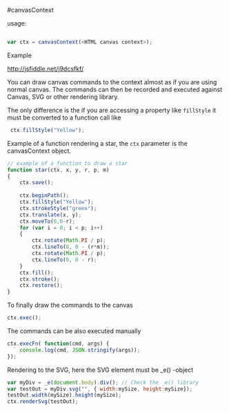 
#canvasContext

usage:

```javascript

var ctx = canvasContext(<HTML canvas context>);

```

Example

http://jsfiddle.net/j9dcsfkf/

You can draw canvas commands to the context almost as if you are using normal canvas. The commands can then be recorded and executed against Canvas, SVG or other rendering library.

The only difference is the if you are accessing a property like `fillStyle` it must be converted to a function call like

```javascript
 ctx.fillStyle("Yellow");
```

Example of a function rendering a star, the `ctx` parameter is the canvasContext object.

```javascript
// example of a function to draw a star
function star(ctx, x, y, r, p, m)
{
    ctx.save();
    
    ctx.beginPath();
    ctx.fillStyle("Yellow");
    ctx.strokeStyle("green");
    ctx.translate(x, y);
    ctx.moveTo(0,0-r);
    for (var i = 0; i < p; i++)
    {
        ctx.rotate(Math.PI / p);
        ctx.lineTo(0, 0 - (r*m));
        ctx.rotate(Math.PI / p);
        ctx.lineTo(0, 0 - r);
    }
    ctx.fill();
    ctx.stroke();
    ctx.restore();
}
```

To finally draw the commands to the canvas

```javascript
ctx.exec();
```

The commands can be also executed manually

```javascript
ctx.execFn( function(cmd, args) {
    console.log(cmd, JSON.stringify(args));
});
```

Rendering to the SVG, here the SVG element must be _e() -object

```javascript
var myDiv = _e(document.body).div(); // Check the _e() library
var testOut = myDiv.svg("", { width:mySize, height:mySize});
testOut.width(mySize).height(mySize);   
ctx.renderSvg(testOut);
```